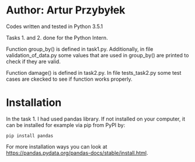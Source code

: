 # Author: Artur Przybyłek

Codes written and tested in Python 3.5.1

Tasks 1. and 2. done for the Python Intern. 

Function group_by() is defined in task1.py. Additionally, in file validation_of_data.py
some values that are used in group_by() are printed to check if they are valid. 

Function damage() is defined in task2.py. In file tests_task2.py some test cases are ckecked to see if function works properly.

# Installation

In the task 1. I had used pandas library. If not installed on your computer, it can be installed for example via pip from PyPI by:
```
pip install pandas
```
For more installation ways you can look at https://pandas.pydata.org/pandas-docs/stable/install.html.
